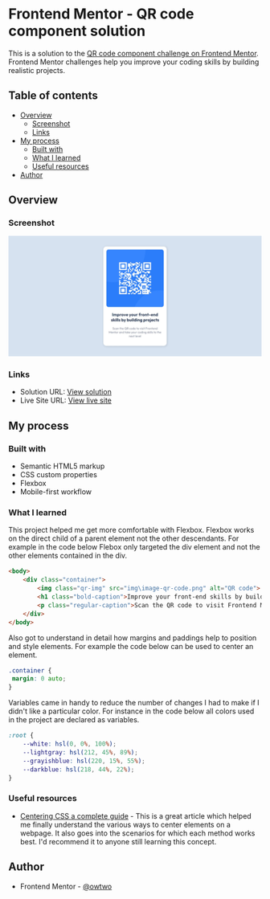 # Frontend Mentor - QR code component solution

This is a solution to the [QR code component challenge on Frontend Mentor](https://www.frontendmentor.io/challenges/qr-code-component-iux_sIO_H). Frontend Mentor challenges help you improve your coding skills by building realistic projects. 

## Table of contents

- [Overview](#overview)
  - [Screenshot](#screenshot)
  - [Links](#links)
- [My process](#my-process)
  - [Built with](#built-with)
  - [What I learned](#what-i-learned)
  - [Useful resources](#useful-resources)
- [Author](#author)


## Overview

### Screenshot

![Desktop](https://github.com/owtwo/QRCode_Component/blob/main/img/qr-code-component-screenshot.jpeg)

### Links

- Solution URL: [View solution](https://github.com/owtwo/QRCode_Component)
- Live Site URL: [View live site](https://owtwo.github.io/QRCode_Component/)

## My process

### Built with

- Semantic HTML5 markup
- CSS custom properties
- Flexbox
- Mobile-first workflow

### What I learned

This project helped me get more comfortable with Flexbox. Flexbox works on the direct child of a parent element not the other descendants. For example in the code below Flebox only targeted the div element and not the other elements contained in the div.
```html
<body>
    <div class="container">
        <img class="qr-img" src="img\image-qr-code.png" alt="QR code">
        <h1 class="bold-caption">Improve your front-end skills by building projects</h1>
        <p class="regular-caption">Scan the QR code to visit Frontend Mentor and take your coding skills to the next level</p>
    </div>
</body>
```
Also got to understand in detail how margins and paddings help to position and style elements. For example the code below can be used to center an element.
```css
.container {
 margin: 0 auto;
}
``` 
Variables came in handy to reduce the number of changes I had to make if I didn't like a particular color. For instance in the code below all colors used in the project are declared as variables.
```css
:root {
    --white: hsl(0, 0%, 100%);
    --lightgray: hsl(212, 45%, 89%);
    --grayishblue: hsl(220, 15%, 55%);
    --darkblue: hsl(218, 44%, 22%);
}
```
### Useful resources

- [Centering CSS a complete guide](https://css-tricks.com/centering-css-complete-guide/) - This is a great article which helped me finally understand the various ways to center elements on a webpage. It also goes into the scenarios for which each method works best. I'd recommend it to anyone still learning this concept.

## Author

- Frontend Mentor - [@owtwo](https://www.frontendmentor.io/profile/owtwo)




